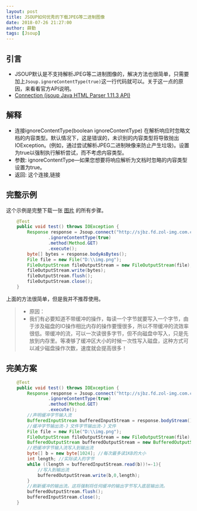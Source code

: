 ```yaml
---
layout: post
title: JSOUP如何优秀的下载JPEG等二进制图像
date: 2018-07-26 21:27:00
author: 薛勤
tags: [Jsoup]
---
```

## 引言

*  JSOUP默认是不支持解析JPEG等二进制图像的，解决方法也很简单，只需要加上`Jsoup.ignoreContentType(true)`这一行代码就可以。关于这一点的原因，来看看官方API说明。
*  [Connection (jsoup Java HTML Parser 1.11.3 API)](https://jsoup.org/apidocs/org/jsoup/Connection.html)

## 解释

*  连接ignoreContentType(boolean ignoreContentType) 在解析响应时忽略文档的内容类型。默认情况下，这是错误的，未识别的内容类型将导致抛出IOException。(例如，通过尝试解析JPEG二进制映像来防止产生垃圾)。设置为true以强制执行解析尝试，而不考虑内容类型。
*  参数: ignoreContentType&mdash;如果您想要将响应解析为文档时忽略的内容类型设置为true。
*  返回: 这个连接,链接

## 完整示例

这个示例是完整下载一张 [图片](http://sjbz.fd.zol-img.com.cn/t_s640x960c/g5/M00/0F/09/ChMkJlfJQcWIDXJEAAN5CfxwAOYAAU7hwBVxTQAA3kh337.jpg) 的所有步骤。

```java
    @Test
    public void test() throws IOException {
        Response response = Jsoup.connect("http://sjbz.fd.zol-img.com.cn/t_s640x960c/g5/M00/0F/09/ChMkJlfJQcWIDXJEAAN5CfxwAOYAAU7hwBVxTQAA3kh337.jpg")
                .ignoreContentType(true)
                .method(Method.GET)
                .execute();
        byte[] bytes = response.bodyAsBytes();
        File file = new File("D:\\img.png");
        FileOutputStream fileOutputStream = new FileOutputStream(file);
        fileOutputStream.write(bytes);
        fileOutputStream.flush();
        fileOutputStream.close();
    }
```

上面的方法很简单，但是我并不推荐使用。

>*  原因：
>*  我们有必要知道不带缓冲的操作，每读一个字节就要写入一个字节，由于涉及磁盘的IO操作相比内存的操作要慢很多，所以不带缓冲的流效率很低。带缓冲的流，可以一次读很多字节，但不向磁盘中写入，只是先放到内存里。等凑够了缓冲区大小的时候一次性写入磁盘，这种方式可以减少磁盘操作次数，速度就会提高很多！

## 完美方案

```java
    @Test
    public void test() throws IOException {
        Response response = Jsoup.connect("http://sjbz.fd.zol-img.com.cn/t_s640x960c/g5/M00/0F/09/ChMkJlfJQcWIDXJEAAN5CfxwAOYAAU7hwBVxTQAA3kh337.jpg")
                .ignoreContentType(true)
                .method(Method.GET)
                .execute();
        //声明缓冲字节输入流
        BufferedInputStream bufferedInputStream = response.bodyStream();
        //缓冲字节输出流-》文件字节输出流-》文件
        File file = new File("D:\\img.png");
        FileOutputStream fileOutputStream = new FileOutputStream(file);
        BufferedOutputStream bufferedOutputStream = new BufferedOutputStream(fileOutputStream);
        //把缓冲字节输入流写入到输出流
        byte[] b = new byte[1024]; //每次最多读1KB的大小
        int length; //实际读入的字节
        while ((length = bufferedInputStream.read(b))!=-1){
            //写入到输出流
            bufferedOutputStream.write(b,0,length);
        }
        //刷新缓冲的输出流。这将强制将任何缓冲的输出字节写入底层输出流。
        bufferedOutputStream.flush();
        bufferedInputStream.close();
    }
```


